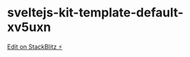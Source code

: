 # sveltejs-kit-template-default-xv5uxn

[Edit on StackBlitz ⚡️](https://stackblitz.com/edit/sveltejs-kit-template-default-xv5uxn)